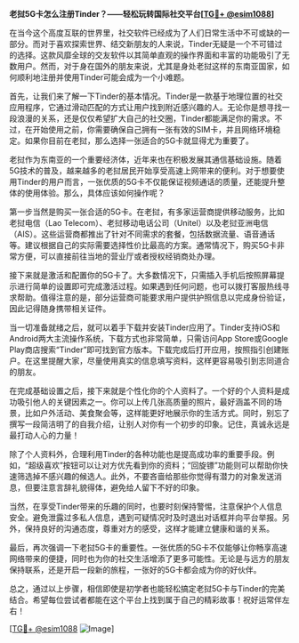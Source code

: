 **老挝5G卡怎么注册Tinder？——轻松玩转国际社交平台[[TG💪+ @esim1088](https://t.me/s/esim1088)]**

在当今这个高度互联的世界里，社交软件已经成为了人们日常生活中不可或缺的一部分。而对于喜欢探索世界、结交新朋友的人来说，Tinder无疑是一个不可错过的选择。这款风靡全球的交友软件以其简单直观的操作界面和丰富的功能吸引了无数用户。然而，对于身在国外的朋友来说，尤其是身处老挝这样的东南亚国家，如何顺利地注册并使用Tinder可能会成为一个小难题。

首先，让我们来了解一下Tinder的基本情况。Tinder是一款基于地理位置的社交应用程序，它通过滑动匹配的方式让用户找到附近感兴趣的人。无论你是想寻找一段浪漫的关系，还是仅仅希望扩大自己的社交圈，Tinder都能满足你的需求。不过，在开始使用之前，你需要确保自己拥有一张有效的SIM卡，并且网络环境稳定。如果你目前在老挝，那么选择一张适合的5G卡就显得尤为重要了。

老挝作为东南亚的一个重要经济体，近年来也在积极发展其通信基础设施。随着5G技术的普及，越来越多的老挝居民开始享受高速上网带来的便利。对于想要使用Tinder的用户而言，一张优质的5G卡不仅能保证视频通话的质量，还能提升整体的使用体验。那么，具体应该如何操作呢？

第一步当然是购买一张合适的5G卡。在老挝，有多家运营商提供移动服务，比如老挝电信（Lao Telecom）、老挝移动电话公司（Unitel）以及老挝亚洲电信（AIS）。这些运营商都推出了针对不同需求的套餐，包括数据流量、语音通话等。建议根据自己的实际需要选择性价比最高的方案。通常情况下，购买5G卡非常方便，可以直接前往当地的营业厅或者授权经销商处办理。

接下来就是激活和配置你的5G卡了。大多数情况下，只需插入手机后按照屏幕提示进行简单的设置即可完成激活过程。如果遇到任何问题，也可以拨打客服热线寻求帮助。值得注意的是，部分运营商可能要求用户提供护照信息以完成身份验证，因此记得随身携带相关证件。

当一切准备就绪之后，就可以着手下载并安装Tinder应用了。Tinder支持iOS和Android两大主流操作系统，下载方式也非常简单，只需访问App Store或Google Play商店搜索“Tinder”即可找到官方版本。下载完成后打开应用，按照指引创建账户。在这里提醒大家，尽量使用真实的信息填写资料，这样更容易吸引到志同道合的朋友。

在完成基础设置之后，接下来就是个性化你的个人资料了。一个好的个人资料是成功吸引他人的关键因素之一。你可以上传几张高质量的照片，最好涵盖不同的场景，比如户外活动、美食聚会等，这样能更好地展示你的生活方式。同时，别忘了撰写一段简洁明了的自我介绍，让别人对你有一个初步的印象。记住，真诚永远是最打动人心的力量！

除了个人资料外，合理利用Tinder的各种功能也是提高成功率的重要手段。例如，“超级喜欢”按钮可以让对方优先看到你的资料；“回旋镖”功能则可以帮助你快速筛选掉不感兴趣的候选人。此外，不要吝啬给那些你觉得有潜力的对象发送消息，但要注意言辞礼貌得体，避免给人留下不好的印象。

当然，在享受Tinder带来的乐趣的同时，也要时刻保持警惕，注意保护个人信息安全。避免泄露过多私人信息，遇到可疑情况时及时退出对话框并向平台举报。另外，保持良好的沟通态度，尊重对方的感受，这样才能建立健康和谐的关系。

最后，再次强调一下老挝5G卡的重要性。一张优质的5G卡不仅能够让你畅享高速网络带来的便捷，同时也为你的社交生活增添了更多可能性。无论是与远方的朋友保持联系，还是开启一段新的旅程，一张好的5G卡都会成为你的好伙伴。

总之，通过以上步骤，相信即使是初学者也能轻松搞定老挝5G卡与Tinder的完美结合。希望每位尝试者都能在这个平台上找到属于自己的精彩故事！祝好运常伴左右！

[[TG💪+ @esim1088](https://t.me/s/esim1088) ![Image](https://i.postimg.cc/4NQfJmqS/Snipaste-2025-05-13-00-14-12.png)]